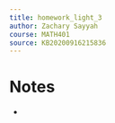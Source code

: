 ```yaml
---
title: homework_light_3
author: Zachary Sayyah
course: MATH401
source: KB20200916215836
---
```


# Notes
 - 